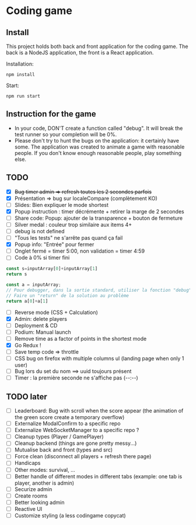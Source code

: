 # Coding game

## Install
This project holds both back and front application for the coding game.
The back is a NodeJS application, the front is a React application.

Installation:
```shell
npm install
```
Start:
```shell
npm run start
```

## Instruction for the game
- In your code, DON'T create a function called "debug". It will break the test runner so your completion will be 0%.
- Please don't try to hunt the bugs on the application: it certainly have some.
The application was created to animate a game with reasonable people.
If you don't know enough reasonable people, play something else.

## TODO
- [x] ~~Bug timer admin => refresh toutes les 2 secondes parfois~~
- [x] Présentation => bug sur localeCompare (complètement KO)
- [ ] Slides: Bien expliquer le mode shortest
- [x] Popup instruction : timer décrémente + retirer la marge de 2 secondes
- [ ] Share code: Popup: ajouter de la transparence + bouton de fermeture
- [ ] Silver medal : couleur trop similaire aux items 4+
- [ ] debug is not defined
- [ ] "Tous les tests" ne s'arrête pas quand ça fail
- [x] Popup info: "Entrée" pour fermer
- [ ] Onglet fermé = timer 5:00, non validation = timer 4:59
- [ ] Code à 0% si timer fini
```js
const s=inputArray[0]+inputArray[1]
return s
```
```js
const a = inputArray;
// Pour debugger, dans la sortie standard, utiliser la fonction "debug". Exemple: debug(inputArray)
// Faire un "return" de la solution au problème
return a[0]+a[1]
```
- [ ] Reverse mode (CSS + Calculation)
- [x] Admin: delete players
- [ ] Deployment & CD
- [ ] Podium: Manual launch
- [ ] Remove time as a factor of points in the shortest mode
- [x] Go Redux !
- [ ] Save temp code => throttle
- [ ] CSS bug on firefox with multiple columns ul (landing page when only 1 user)
- [ ] Bug lors du set du nom ==> uuid toujours présent
- [ ] Timer : la première seconde ne s'affiche pas (--:--)

## TODO later
- [ ] Leaderboard: Bug with scroll when the score appear (the animation of the green score create a temporary overflow)
- [ ] Externalize ModalConfirm to a specific repo
- [ ] Externalize WebSocketManager to a specific repo ?
- [ ] Cleanup types (Player / GamePlayer)
- [ ] Cleanup backend (things are gone pretty messy...)
- [ ] Mutualise back and front (types and src)
- [ ] Force clean (disconnect all players + refresh there page)
- [ ] Handicaps
- [ ] Other modes: survival, ...
- [ ] Better handle of different modes in different tabs (example: one tab is player, another is admin)
- [ ] Securize admin
- [ ] Create rooms
- [ ] Better looking admin
- [ ] Reactive UI
- [ ] Customize styling (a less codingame copycat)